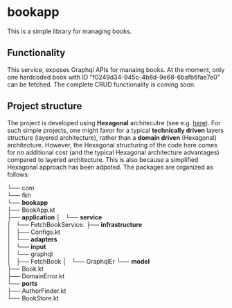 # bookapp
This is a simple library for managing books. 

## Functionality
This service, exposes Graphql APIs for manaing books. At the moment, only one hardcoded book with ID "f0249d34-945c-4b8d-9e68-6bafb6fae7e0" can be fetched. 
The complete CRUD functionality is coming soon.

## Project structure
The project is developed using **Hexagonal** architecutre (see e.g. [here](https://en.wikipedia.org/wiki/Hexagonal_architecture_(software))). 
For such simple projects, one might favor for a typical **technically driven** layers structure (layered architecture), rather than a **domain driven** (Hexagonal) architecture.
However, the Hexagonal structuring of the code here comes for no additional cost (and the typical Hexagonal architecture advantages) compared to layered architecture. 
This is also because a simplified Hexagonal approach has been adpoted. The packages are organized as follows:

└── com                                  
    └── fkh                              
        └── **bookapp**                      
            ├── BookApp.kt               
            ├── **application**
            │   └── **service**              
            │       └── FetchBookService.
            ├── **infrastructure**           
            │   ├── Configs.kt           
            │   └── **adapters**             
            │       └── **input**            
            │           └── graphql      
            │               ├── FetchBook
            │               └── GraphqlEr
            └── **model**                    
                ├── Book.kt              
                ├── DomainError.kt       
                └── **ports**                
                    ├── AuthorFinder.kt  
                    └── BookStore.kt     

